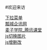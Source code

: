  #欢迎来访
<!DOCTYPE html>
<html lang="en">
  <body>
    <a href="https://zcc022345.github.io/002.html">下拉菜单</a><br>
    <a href="https://zcc022345.github.io/bootstrapProject/work5-1.html">瓢城企讯网</a><br>
    <a href="https://zcc022345.github.io/第二阶段作业/麦子学院_腾讯课堂.html">麦子学院_腾讯课堂</a><br>
    <a href="https://github.com/zcc022345/zcc022345.github.io/blob/master/index.html">js切换图片</a><br>
    <a href="https://github.com/zcc022345/zcc022345.github.io/blob/master/%E5%A2%9E%E5%88%A0%E6%94%B9.html">js增删改</a><br>
    
  </body>
</html>
